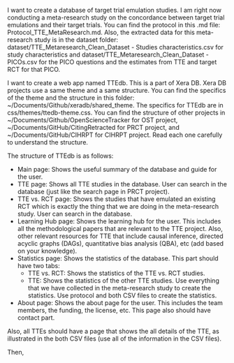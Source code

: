 I want to create a database of target trial emulation studies. I am right now conducting a meta-research study on the concordance between target trial emulations and their target trials. You can find the protocol in this .md file: Protocol_TTE_MetaResearch.md. Also, the extracted data for this meta-research study is in the dataset folder: dataset/TTE_Metaresearch_Clean_Dataset - Studies characteristics.csv for study characteristics and dataset/TTE_Metaresearch_Clean_Dataset - PICOs.csv for the PICO questions and the estimates from TTE and target RCT for that PICO.

I want to create a web app named TTEdb. This is a part of Xera DB. Xera DB projects use a same theme and a same structure. You can find the specifics of the theme and the structure in this folder: ~/Documents/Github/xeradb/shared_theme. The specifics for TTEdb are in css/themes/ttedb-theme.css. You can find the structure of other projects in ~/Documents/Github/OpenScienceTracker for OST project, ~/Documents/GitHub/CitingRetracted for PRCT project, and ~/Documents/GitHub/CIHRPT for CIHRPT project. Read each one carefully to understand the structure.

The structure of TTEdb is as follows:

- Main page: Shows the useful summary of the database and guide for the user.
- TTE page: Shows all TTE studies in the database. User can search in the database (just like the search page in PRCT project).
- TTE vs. RCT page: Shows the studies that have emulated an existing RCT which is exactly the thing that we are doing in the meta-research study. User can search in the database.
- Learning Hub page: Shows the learning hub for the user. This includes all the methodological papers that are relevant to the TTE project. Also, other relevant resources for TTE that include causal inference, directed acyclic graphs (DAGs), quantitative bias analysis (QBA), etc (add based on your knowledge).
- Statistics page: Shows the statistics of the database. This part should have two tabs: 
    - TTE vs. RCT: Shows the statistics of the TTE vs. RCT studies.
    - TTE: Shows the statistics of the other TTE studies.
Use everything that we have collected in the meta-research study to create the statistics. Use protocol and both CSV files to create the statistics.
- About page: Shows the about page for the user. This includes the team members, the funding, the license, etc. This page also should have contact part.

Also, all TTEs should have a page that shows the all details of the TTE, as illustrated in the both CSV files (use all of the information in the CSV files).

Then, 